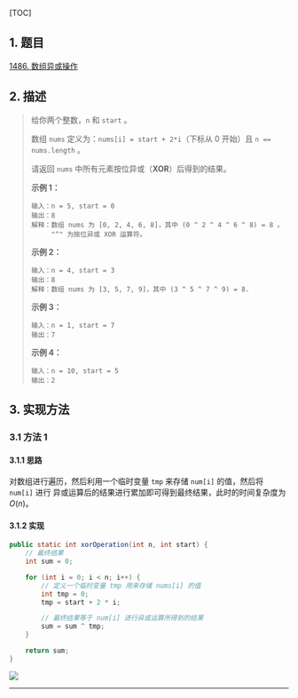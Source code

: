 [TOC]

## 1. 题目

[1486. 数组异或操作](https://leetcode-cn.com/problems/xor-operation-in-an-array/)

## 2. 描述

>   给你两个整数，`n` 和 `start` 。
>
>   数组 `nums` 定义为：`nums[i] = start + 2*i`（下标从 0 开始）且 `n == nums.length` 。
>
>   请返回 `nums` 中所有元素按位异或（**XOR**）后得到的结果。
>
>   **示例 1：**
>
>   ```
>   输入：n = 5, start = 0
>   输出：8
>   解释：数组 nums 为 [0, 2, 4, 6, 8]，其中 (0 ^ 2 ^ 4 ^ 6 ^ 8) = 8 。
>        "^" 为按位异或 XOR 运算符。
>   ```
>
>   **示例 2：**
>
>   ```
>   输入：n = 4, start = 3
>   输出：8
>   解释：数组 nums 为 [3, 5, 7, 9]，其中 (3 ^ 5 ^ 7 ^ 9) = 8.
>   ```
>
>   **示例 3：**
>
>   ```
>   输入：n = 1, start = 7
>   输出：7
>   ```
>
>   **示例 4：**
>
>   ```
>   输入：n = 10, start = 5
>   输出：2
>   ```
>
>   

## 3. 实现方法

### 3.1 方法 1

#### 3.1.1 思路

对数组进行遍历，然后利用一个临时变量 `tmp` 来存储 `num[i]` 的值，然后将 `num[i]` 进行 异或运算后的结果进行累加即可得到最终结果，此时的时间复杂度为 $O(n)$。

#### 3.1.2 实现

```java
public static int xorOperation(int n, int start) {
    // 最终结果
    int sum = 0;

    for (int i = 0; i < n; i++) {
        // 定义一个临时变量 tmp 用来存储 nums[i] 的值
        int tmp = 0;
        tmp = start + 2 * i;

        // 最终结果等于 num[i] 进行异或运算所得到的结果
        sum = sum ^ tmp;
    }

    return sum;
}
```

![](https://gitee.com/cunyu1943/images/raw/master/ImgsUbuntu/20200510234310.png)

---
<link rel="stylesheet" href="https://cdnjs.cloudflare.com/ajax/libs/social-share.js/1.0.16/css/share.min.css">
<center><div class="social-share"></div></center>
<script type="text/javascript" src="https://cdnjs.cloudflare.com/ajax/libs/social-share.js/1.0.16/js/social-share.min.js"></script>